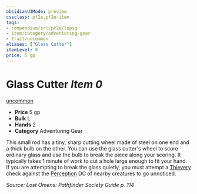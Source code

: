 ```yaml
---
obsidianUIMode: preview
cssclass: pf2e,pf2e-item
tags:
- compendium/src/pf2e/lopsg
- item/category/adventuring-gear
- trait/uncommon
aliases: ["Glass Cutter"]
itemLevel: 0
price: 5 gp
---
```

# Glass Cutter *Item 0*  
[uncommon](../../../rules/traits/uncommon.md)  

- **Price** 5 gp
- **Bulk** L
- **Hands** 2
- **Category** Adventuring Gear

This small rod has a tiny, sharp cutting wheel made of steel on one end and a thick bulb on the other. You can use the glass cutter's wheel to score ordinary glass and use the bulb to break the piece along your scoring. It typically takes 1 minute of work to cut a hole large enough to fit your hand. If you are attempting to break the glass quietly, you must attempt a [Thievery](../../skills.md#Thievery) check against the [Perception](../../skills.md#Perception) DC of nearby creatures to go unnoticed.

*Source: Lost Omens: Pathfinder Society Guide p. 114*